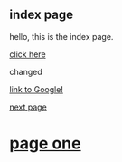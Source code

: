 ## index page

hello, this is the index page.

[click here](https://pidea.me) 

changed

[link to Google!](http://google.com)

[next page](https://peterh20.gitbook.io/pibook/)


# [page one](https://pidea.me/page1)
